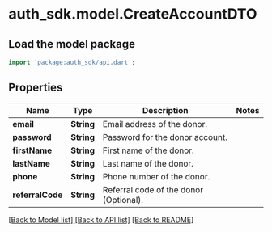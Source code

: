 # auth_sdk.model.CreateAccountDTO

## Load the model package
```dart
import 'package:auth_sdk/api.dart';
```

## Properties
Name | Type | Description | Notes
------------ | ------------- | ------------- | -------------
**email** | **String** | Email address of the donor. | 
**password** | **String** | Password for the donor account. | 
**firstName** | **String** | First name of the donor. | 
**lastName** | **String** | Last name of the donor. | 
**phone** | **String** | Phone number of the donor. | 
**referralCode** | **String** | Referral code of the donor (Optional). | 

[[Back to Model list]](../README.md#documentation-for-models) [[Back to API list]](../README.md#documentation-for-api-endpoints) [[Back to README]](../README.md)


